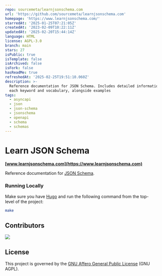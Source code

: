 ```yaml
---
repo: sourcemeta/learnjsonschema.com
url: 'https://github.com/sourcemeta/learnjsonschema.com'
homepage: 'https://www.learnjsonschema.com/'
starredAt: '2025-01-25T07:21:05Z'
createdAt: '2023-02-09T10:22:11Z'
updatedAt: '2025-02-20T15:44:14Z'
language: HTML
license: AGPL-3.0
branch: main
stars: 27
isPublic: true
isTemplate: false
isArchived: false
isFork: false
hasReadMe: true
refreshedAt: '2025-02-25T19:51:10.060Z'
description: >-
  Reference documentation for JSON Schema. Includes detailed information about
  each keyword and vocabulary, alongside examples
tags:
  - asyncapi
  - json
  - json-schema
  - jsonschema
  - openapi
  - schema
  - schemas
---
```


Learn JSON Schema
=================

**[www.learnjsonschema.com](https://www.learnjsonschema.com)**

Reference documentation for [JSON Schema](https://json-schema.org).

### Running Locally

Make sure you have [Hugo](https://gohugo.io) and run the following command from
the top-level of the project:

```sh
make
```

Contributors
------------

<a href="https://github.com/sourcemeta/learnjsonschema.com/graphs/contributors">
  <img src="https://contrib.rocks/image?repo=sourcemeta/learnjsonschema.com" />
</a>

License
-------

This project is governed by the [GNU Affero General Public License](./LICENSE)
(GNU AGPL).
